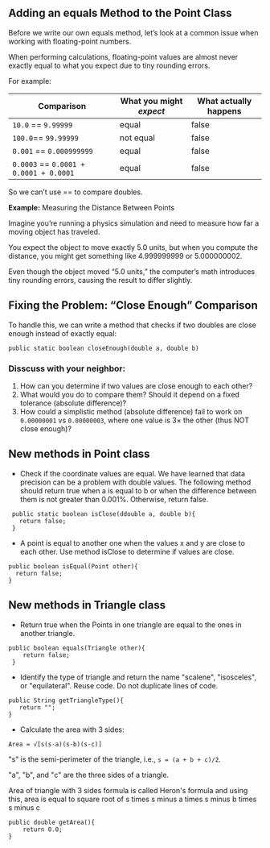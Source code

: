 ## Adding an equals Method to the Point Class

Before we write our own equals method, let’s look at a common issue when working with floating-point numbers.

When performing calculations, floating-point values are almost never exactly equal to what you expect due to tiny rounding errors.

For example:


| Comparison               | What you might *expect* | What actually happens |
| ------------------------ | ----------------------- | --------------------- |
| `10.0` == `9.99999`      | equal                   | false                 |
| `100.0`== `99.99999`    | not equal               | false                  |
| `0.001` == `0.000999999` | equal                   | false                 |
| `0.0003` == `0.0001 + 0.0001 + 0.0001` | equal    | false                  |

So we can’t use == to compare doubles.

**Example:** Measuring the Distance Between Points

Imagine you’re running a physics simulation and need to measure how far a moving object has traveled.

You expect the object to move exactly 5.0 units, but when you compute the distance, you might get something like 4.999999999 or 5.000000002.

Even though the object moved “5.0 units,” the computer’s math introduces tiny rounding errors, causing the result to differ slightly.

## Fixing the Problem: “Close Enough” Comparison

To handle this, we can write a method that checks if two doubles are close enough instead of exactly equal:

`public static boolean closeEnough(double a, double b)`

### Disscuss with your neighbor:

1. How can you determine if two values are close enough to each other?
2. What would you do to compare them? Should it depend on a fixed tolerance (absolute difference)?
3. How could a simplistic method (absolute difference) fail to work on `0.00000001` vs `0.00000003`, where one value is 3× the other (thus NOT close enough)?

## New methods in Point class

- Check if the coordinate values are equal. We have learned that data precision can be a problem with double values. The following method should return true when a is equal to b or when the difference between them is not greater than 0.001%. Otherwise, return false. 

```
 public static boolean isClose(ddouble a, double b){
   return false;
 }
```

- A point is equal to another one when the values x and y are close to each other. Use method isClose to determine if values are close.

 ```
public boolean isEqual(Point other){
   return false;
 }
```
   

## New methods in Triangle class

 - Return true when the Points in one triangle are equal to the ones in another triangle.
   
```
public boolean equals(Triangle other){
    return false;
 }
```


 - Identify the type of triangle and return the name "scalene", "isosceles", or "equilateral". Reuse code. Do not duplicate lines of code.
   
 ```
public String getTriangleType(){
    return "";
 }
```
   

- Calculate the area with 3 sides:
  
 ``` 
 Area = √[s(s-a)(s-b)(s-c)]
```

  "s" is the semi-perimeter of the triangle, i.e., `s = (a + b + c)/2`.

  "a", "b", and "c" are the three sides of a triangle.

  Area of triangle with 3 sides formula is called Heron's formula and using this, area is equal to square root of s times s minus a times s minus b times s minus c

```
public double getArea(){
    return 0.0;
}
```
